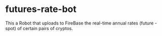 # futures-rate-bot

This a Robot that uploads to FireBase the real-time annual rates (future - spot) of certain pairs of cryptos.
